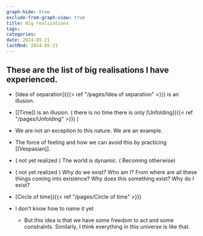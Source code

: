 ```yaml
---
graph-hide: true
exclude-from-graph-view: true
title: Big realizations
tags:
categories:
date: 2024-05-21
lastMod: 2024-05-21
---
```



## These are the list of  big realisations I have experienced.

  + [Idea of separation]({{< ref "/pages/Idea of separation" >}}) is an illusion.

  + [[Time]] is an illusion. ( there is no time there is only [Unfolding]({{< ref "/pages/Unfolding" >}}) )

  + We are not an exception to this nature. We are an example.

  + The force of feeling and how we can avoid this by practicing [[Vespasian]].

  + ( not yet realized ) The world is dynamic. ( Becoming otherwise)

  + ( not yet realized )  Why do we exist? Who am I? From where are all these things coming into existence? Why does this something exist? Why do I exist?

  + [Circle of time]({{< ref "/pages/Circle of time" >}})

  + I don't know how to name it yet

    + But this idea is that we have some freedom to act and some constraints. Similarly, I think everything in this universe is like that.


